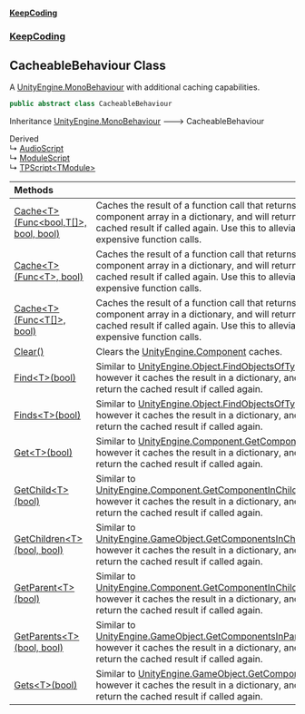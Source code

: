 #### [KeepCoding](index.md 'index')
### [KeepCoding](KeepCoding.md 'KeepCoding')
## CacheableBehaviour Class
A [UnityEngine.MonoBehaviour](https://docs.microsoft.com/en-us/dotnet/api/UnityEngine.MonoBehaviour 'UnityEngine.MonoBehaviour') with additional caching capabilities.   
```csharp
public abstract class CacheableBehaviour
```

Inheritance [UnityEngine.MonoBehaviour](https://docs.microsoft.com/en-us/dotnet/api/UnityEngine.MonoBehaviour 'UnityEngine.MonoBehaviour') &#129106; CacheableBehaviour  

Derived  
&#8627; [AudioScript](AudioScript.md 'AudioScript')  
&#8627; [ModuleScript](KeepCoding_ModuleScript.md 'KeepCoding.ModuleScript')  
&#8627; [TPScript&lt;TModule&gt;](KeepCoding_TPScript_TModule_.md 'KeepCoding.TPScript&lt;TModule&gt;')  

| Methods | |
| :--- | :--- |
| [Cache&lt;T&gt;(Func&lt;bool,T[]&gt;, bool, bool)](KeepCoding_CacheableBehaviour_Cache_T_(System_Func_bool_T____bool_bool).md 'KeepCoding.CacheableBehaviour.Cache&lt;T&gt;(System.Func&lt;bool,T[]&gt;, bool, bool)') | Caches the result of a function call that returns a component array in a dictionary, and will return the cached result if called again. Use this to alleviate expensive function calls.<br/> |
| [Cache&lt;T&gt;(Func&lt;T&gt;, bool)](KeepCoding_CacheableBehaviour_Cache_T_(System_Func_T__bool).md 'KeepCoding.CacheableBehaviour.Cache&lt;T&gt;(System.Func&lt;T&gt;, bool)') | Caches the result of a function call that returns a component array in a dictionary, and will return the cached result if called again. Use this to alleviate expensive function calls.<br/> |
| [Cache&lt;T&gt;(Func&lt;T[]&gt;, bool)](KeepCoding_CacheableBehaviour_Cache_T_(System_Func_T____bool).md 'KeepCoding.CacheableBehaviour.Cache&lt;T&gt;(System.Func&lt;T[]&gt;, bool)') | Caches the result of a function call that returns a component array in a dictionary, and will return the cached result if called again. Use this to alleviate expensive function calls.<br/> |
| [Clear()](KeepCoding_CacheableBehaviour_Clear().md 'KeepCoding.CacheableBehaviour.Clear()') | Clears the [UnityEngine.Component](https://docs.microsoft.com/en-us/dotnet/api/UnityEngine.Component 'UnityEngine.Component') caches.<br/> |
| [Find&lt;T&gt;(bool)](KeepCoding_CacheableBehaviour_Find_T_(bool).md 'KeepCoding.CacheableBehaviour.Find&lt;T&gt;(bool)') | Similar to [UnityEngine.Object.FindObjectsOfType&lt;&gt;](https://docs.microsoft.com/en-us/dotnet/api/UnityEngine.Object.FindObjectsOfType--1 'UnityEngine.Object.FindObjectsOfType``1'), however it caches the result in a dictionary, and will return the cached result if called again.<br/> |
| [Finds&lt;T&gt;(bool)](KeepCoding_CacheableBehaviour_Finds_T_(bool).md 'KeepCoding.CacheableBehaviour.Finds&lt;T&gt;(bool)') | Similar to [UnityEngine.Object.FindObjectsOfType&lt;&gt;](https://docs.microsoft.com/en-us/dotnet/api/UnityEngine.Object.FindObjectsOfType--1 'UnityEngine.Object.FindObjectsOfType``1'), however it caches the result in a dictionary, and will return the cached result if called again.<br/> |
| [Get&lt;T&gt;(bool)](KeepCoding_CacheableBehaviour_Get_T_(bool).md 'KeepCoding.CacheableBehaviour.Get&lt;T&gt;(bool)') | Similar to [UnityEngine.Component.GetComponent&lt;&gt;](https://docs.microsoft.com/en-us/dotnet/api/UnityEngine.Component.GetComponent--1 'UnityEngine.Component.GetComponent``1'), however it caches the result in a dictionary, and will return the cached result if called again.<br/> |
| [GetChild&lt;T&gt;(bool)](KeepCoding_CacheableBehaviour_GetChild_T_(bool).md 'KeepCoding.CacheableBehaviour.GetChild&lt;T&gt;(bool)') | Similar to [UnityEngine.Component.GetComponentInChildren&lt;&gt;](https://docs.microsoft.com/en-us/dotnet/api/UnityEngine.Component.GetComponentInChildren--1 'UnityEngine.Component.GetComponentInChildren``1'), however it caches the result in a dictionary, and will return the cached result if called again.<br/> |
| [GetChildren&lt;T&gt;(bool, bool)](KeepCoding_CacheableBehaviour_GetChildren_T_(bool_bool).md 'KeepCoding.CacheableBehaviour.GetChildren&lt;T&gt;(bool, bool)') | Similar to [UnityEngine.GameObject.GetComponentsInChildren&lt;&gt;](https://docs.microsoft.com/en-us/dotnet/api/UnityEngine.GameObject.GetComponentsInChildren--1 'UnityEngine.GameObject.GetComponentsInChildren``1'), however it caches the result in a dictionary, and will return the cached result if called again.<br/> |
| [GetParent&lt;T&gt;(bool)](KeepCoding_CacheableBehaviour_GetParent_T_(bool).md 'KeepCoding.CacheableBehaviour.GetParent&lt;T&gt;(bool)') | Similar to [UnityEngine.Component.GetComponentInChildren&lt;&gt;](https://docs.microsoft.com/en-us/dotnet/api/UnityEngine.Component.GetComponentInChildren--1 'UnityEngine.Component.GetComponentInChildren``1'), however it caches the result in a dictionary, and will return the cached result if called again.<br/> |
| [GetParents&lt;T&gt;(bool, bool)](KeepCoding_CacheableBehaviour_GetParents_T_(bool_bool).md 'KeepCoding.CacheableBehaviour.GetParents&lt;T&gt;(bool, bool)') | Similar to [UnityEngine.GameObject.GetComponentsInParent&lt;&gt;](https://docs.microsoft.com/en-us/dotnet/api/UnityEngine.GameObject.GetComponentsInParent--1 'UnityEngine.GameObject.GetComponentsInParent``1'), however it caches the result in a dictionary, and will return the cached result if called again.<br/> |
| [Gets&lt;T&gt;(bool)](KeepCoding_CacheableBehaviour_Gets_T_(bool).md 'KeepCoding.CacheableBehaviour.Gets&lt;T&gt;(bool)') | Similar to [UnityEngine.GameObject.GetComponents&lt;&gt;](https://docs.microsoft.com/en-us/dotnet/api/UnityEngine.GameObject.GetComponents--1 'UnityEngine.GameObject.GetComponents``1'), however it caches the result in a dictionary, and will return the cached result if called again.<br/> |
